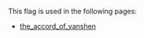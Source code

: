 This flag is used in the following pages:
 - [the_accord_of_yanshen](../events/the_accord_of_yanshen.md)
